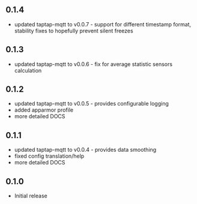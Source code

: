 <!-- https://developers.home-assistant.io/docs/add-ons/presentation#keeping-a-changelog -->

## 0.1.4

- updated taptap-mqtt to v0.0.7 - support for different timestamp format, stability fixes to hopefully prevent silent freezes

## 0.1.3

- updated taptap-mqtt to v0.0.6 - fix for average statistic sensors calculation

## 0.1.2

- updated taptap-mqtt to v0.0.5 - provides configurable logging
- added apparmor profile
- more detailed DOCS

## 0.1.1

- updated taptap-mqtt to v0.0.4 - provides data smoothing
- fixed config translation/help
- more detailed DOCS

## 0.1.0

- Initial release
